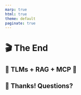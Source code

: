 ```yaml
---
marp: true
html: true
theme: default
paginate: true
---
```

<style>
.dodgerblue {
  color: dodgerblue;
}
</style>
# 🎬 The End

## 💙 TLMs + RAG + MCP 🚀

## 🙏 Thanks! Questions?
